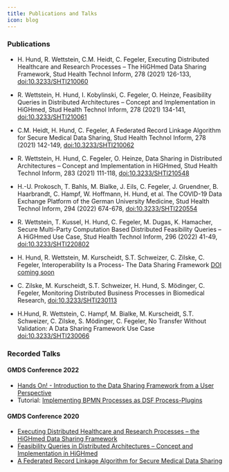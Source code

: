 ```yaml
---
title: Publications and Talks
icon: blog
---
```

### Publications

- H. Hund, R. Wettstein, C.M. Heidt, C. Fegeler, Executing Distributed Healthcare and Research Processes – The HiGHmed Data Sharing Framework, Stud Health Technol Inform, 278 (2021) 126-133, [doi:10.3233/SHTI210060](https://ebooks.iospress.nl/doi/10.3233/SHTI210060)

- R. Wettstein, H. Hund, I. Kobylinski, C. Fegeler, O. Heinze, Feasibility Queries in Distributed Architectures – Concept and Implementation in HiGHmed, Stud Health Technol Inform, 278 (2021) 134-141, [doi:10.3233/SHTI210061](https://ebooks.iospress.nl/doi/10.3233/SHTI210060)

- C.M. Heidt, H. Hund, C. Fegeler, A Federated Record Linkage Algorithm for Secure Medical Data Sharing, Stud Health Technol Inform, 278 (2021) 142-149, [doi:10.3233/SHTI210062](https://ebooks.iospress.nl/doi/10.3233/SHTI210062)

- R. Wettstein, H. Hund, C. Fegeler, O. Heinze, Data Sharing in Distributed Architectures – Concept and Implementation in HiGHmed, Stud Health Technol Inform, 283 (2021) 111-118, [doi:10.3233/SHTI210548](https://ebooks.iospress.nl/doi/10.3233/SHTI210548)

- H.-U. Prokosch, T. Bahls, M. Bialke, J. Eils, C. Fegeler, J. Gruendner, B. Haarbrandt, C. Hampf, W. Hoffmann, H. Hund, et al. The COVID-19 Data Exchange Platform of the German University Medicine, Stud Health Technol Inform, 294 (2022) 674-678, [doi:10.3233/SHTI220554](https://ebooks.iospress.nl/doi/10.3233/SHTI220554)

- R. Wettstein, T. Kussel, H. Hund, C. Fegeler, M. Dugas, K. Hamacher, Secure Multi-Party Computation Based Distributed Feasibility Queries – A HiGHmed Use Case, Stud Health Technol Inform, 296 (2022) 41-49, [doi:10.3233/SHTI220802](https://ebooks.iospress.nl/doi/10.3233/SHTI220802)

- H. Hund, R. Wettstein, M. Kurscheidt, S.T. Schweizer, C. Zilske, C. Fegeler, Interoperability Is a Process- The Data Sharing Framework [DOI coming soon](TODO)

- C. Zilske, M. Kurscheidt, S.T. Schweizer, H. Hund, S. Mödinger, C. Fegeler, Monitoring Distributed Business Processes in Biomedical Research, [doi:10.3233/SHTI230113](https://ebooks.iospress.nl/doi/10.3233/SHTI230113)

- H.Hund, R. Wettstein, C. Hampf, M. Bialke, M. Kurscheidt, S.T. Schweizer, C. Zilske, S. Mödinger, C. Fegeler, No Transfer Without Validation: A Data Sharing Framework Use Case [doi:10.3233/SHTI230066 ](https://ebooks.iospress.nl/doi/10.3233/SHTI230066)


### Recorded Talks
#### GMDS Conference 2022
- [Hands On! - Introduction to the Data Sharing Framework from a User Perspective ](https://www.youtube.com/playlist?list=PLsHs7HOt6jDMe3PNevpo-uGsDTWVSMsYZ)
- Tutorial: [Implementing BPMN Processes as DSF Process-Plugins](/oldstable/guideline/tutorial/)
#### GMDS Conference 2020
- [Executing Distributed Healthcare and Research Processes – the HiGHmed Data Sharing Framework](https://www.youtube.com/watch?v=OzjyqmZZPSA)
- [Feasibility Queries in Distributed Architectures – Concept and Implementation in HiGHmed](https://www.youtube.com/watch?v=6Pom8KqYhTs)
- [A Federated Record Linkage Algorithm for Secure Medical Data Sharing](https://www.youtube.com/watch?v=bSEPqzxF8mM)

